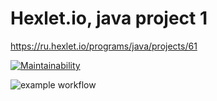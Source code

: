 # Hexlet.io, java project 1
https://ru.hexlet.io/programs/java/projects/61

[![Maintainability](https://api.codeclimate.com/v1/badges/a99a88d28ad37a79dbf6/maintainability)](https://codeclimate.com/github/codeclimate/codeclimate/maintainability)

![example workflow](https://github.com/<OWNER>/<REPOSITORY>/actions/workflows/<WORKFLOW_FILE>/badge.svg)
